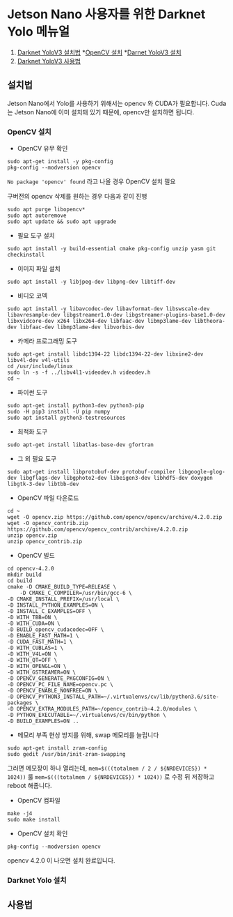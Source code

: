 # Jetson Nano 사용자를 위한 Darknet Yolo 메뉴얼



1.  [Darknet YoloV3 설치법](#설치법)
    *[OpenCV 설치](#OpenCV-설치)
    *[Darnet YoloV3 설치](#Darknet-Yolo-설치)
2.  [Darknet YoloV3 사용법](#사용법)


## 설치법

Jetson Nano에서 Yolo를 사용하기 위해서는 opencv 와 CUDA가 필요합니다.
Cuda는 Jetson Nano에 이미 설치돼 있기 때문에, opencv만 설치하면 됩니다.

### OpenCV 설치
* OpenCV 유무 확인
```
sudo apt-get install -y pkg-config
pkg-config --modversion opencv
```
`No package 'opencv' found` 라고 나올 경우 OpenCV 설치 필요

구버전의 opencv 삭제를 원하는 경우 다음과 같이 진행
```
sudo apt purge libopencv*
sudo apt autoremove
sudo apt update && sudo apt upgrade
```

* 필요 도구 설치
```
sudo apt install -y build-essential cmake pkg-config unzip yasm git checkinstall
```

* 이미지 파일 설치
```
sudo apt install -y libjpeg-dev libpng-dev libtiff-dev
```

* 비디오 코덱 
```
sudo apt install -y libavcodec-dev libavformat-dev libswscale-dev libavresample-dev libgstreamer1.0-dev libgstreamer-plugins-base1.0-dev libxvidcore-dev x264 libx264-dev libfaac-dev libmp3lame-dev libtheora-dev libfaac-dev libmp3lame-dev libvorbis-dev
```
* 카메라 프로그래밍 도구 
```
sudo apt-get install libdc1394-22 libdc1394-22-dev libxine2-dev libv4l-dev v4l-utils
cd /usr/include/linux
sudo ln -s -f ../libv4l1-videodev.h videodev.h
cd ~
```

* 파이썬 도구
```
sudo apt-get install python3-dev python3-pip
sudo -H pip3 install -U pip numpy
sudo apt install python3-testresources
```

* 최적화 도구
```
sudo apt-get install libatlas-base-dev gfortran
```

* 그 외 필요 도구
```
sudo apt-get install libprotobuf-dev protobuf-compiler libgoogle-glog-dev libgflags-dev libgphoto2-dev libeigen3-dev libhdf5-dev doxygen libgtk-3-dev libtbb-dev 
```

* OpenCV 파일 다운로드
```
cd ~
wget -O opencv.zip https://github.com/opencv/opencv/archive/4.2.0.zip
wget -O opencv_contrib.zip https://github.com/opencv/opencv_contrib/archive/4.2.0.zip
unzip opencv.zip
unzip opencv_contrib.zip
```
* OpenCV 빌드 

```
cd opencv-4.2.0
mkdir build
cd build
cmake -D CMAKE_BUILD_TYPE=RELEASE \
	-D CMAKE_C_COMPILER=/usr/bin/gcc-6 \
-D CMAKE_INSTALL_PREFIX=/usr/local \
-D INSTALL_PYTHON_EXAMPLES=ON \
-D INSTALL_C_EXAMPLES=OFF \
-D WITH_TBB=ON \
-D WITH_CUDA=ON \
-D BUILD_opencv_cudacodec=OFF \
-D ENABLE_FAST_MATH=1 \
-D CUDA_FAST_MATH=1 \
-D WITH_CUBLAS=1 \
-D WITH_V4L=ON \
-D WITH_QT=OFF \
-D WITH_OPENGL=ON \
-D WITH_GSTREAMER=ON \
-D OPENCV_GENERATE_PKGCONFIG=ON \
-D OPENCV_PC_FILE_NAME=opencv.pc \
-D OPENCV_ENABLE_NONFREE=ON \
-D OPENCV_PYTHON3_INSTALL_PATH=~/.virtualenvs/cv/lib/python3.6/site-packages \
-D OPENCV_EXTRA_MODULES_PATH=~/opencv_contrib-4.2.0/modules \
-D PYTHON_EXECUTABLE=~/.virtualenvs/cv/bin/python \
-D BUILD_EXAMPLES=ON ..
```

* 메모리 부족 현상 방지를 위해, swap 메모리를 늘립니다
```
sudo apt-get install zram-config
sudo gedit /usr/bin/init-zram-swapping
```
그러면 메모장이 하나 열리는데, 
`mem=$(((totalmem / 2 / ${NRDEVICES}) * 1024))` 룰 `mem=$(((totalmem / ${NRDEVICES}) * 1024))` 로 수정 뒤 저장하고 reboot 해줍니다.

* OpenCV 컴파일
```
make -j4
sudo make install
```

* OpenCV 설치 확인
```
pkg-config --modversion opencv
```
opencv 4.2.0 이 나오면 설치 완료입니다.

### Darknet Yolo 설치

## 사용법
